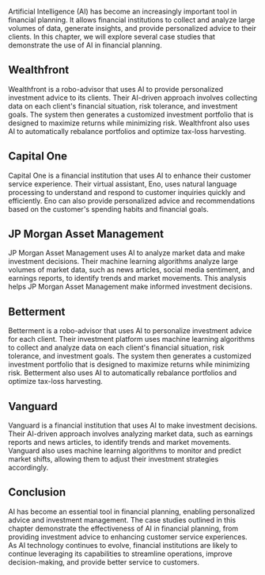 
Artificial Intelligence (AI) has become an increasingly important tool in financial planning. It allows financial institutions to collect and analyze large volumes of data, generate insights, and provide personalized advice to their clients. In this chapter, we will explore several case studies that demonstrate the use of AI in financial planning.

Wealthfront
-----------

Wealthfront is a robo-advisor that uses AI to provide personalized investment advice to its clients. Their AI-driven approach involves collecting data on each client's financial situation, risk tolerance, and investment goals. The system then generates a customized investment portfolio that is designed to maximize returns while minimizing risk. Wealthfront also uses AI to automatically rebalance portfolios and optimize tax-loss harvesting.

Capital One
-----------

Capital One is a financial institution that uses AI to enhance their customer service experience. Their virtual assistant, Eno, uses natural language processing to understand and respond to customer inquiries quickly and efficiently. Eno can also provide personalized advice and recommendations based on the customer's spending habits and financial goals.

JP Morgan Asset Management
--------------------------

JP Morgan Asset Management uses AI to analyze market data and make investment decisions. Their machine learning algorithms analyze large volumes of market data, such as news articles, social media sentiment, and earnings reports, to identify trends and market movements. This analysis helps JP Morgan Asset Management make informed investment decisions.

Betterment
----------

Betterment is a robo-advisor that uses AI to personalize investment advice for each client. Their investment platform uses machine learning algorithms to collect and analyze data on each client's financial situation, risk tolerance, and investment goals. The system then generates a customized investment portfolio that is designed to maximize returns while minimizing risk. Betterment also uses AI to automatically rebalance portfolios and optimize tax-loss harvesting.

Vanguard
--------

Vanguard is a financial institution that uses AI to make investment decisions. Their AI-driven approach involves analyzing market data, such as earnings reports and news articles, to identify trends and market movements. Vanguard also uses machine learning algorithms to monitor and predict market shifts, allowing them to adjust their investment strategies accordingly.

Conclusion
----------

AI has become an essential tool in financial planning, enabling personalized advice and investment management. The case studies outlined in this chapter demonstrate the effectiveness of AI in financial planning, from providing investment advice to enhancing customer service experiences. As AI technology continues to evolve, financial institutions are likely to continue leveraging its capabilities to streamline operations, improve decision-making, and provide better service to customers.

